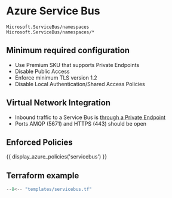 # Azure Service Bus

```
Microsoft.ServiceBus/namespaces
Microsoft.ServiceBus/namespaces/*
```

## Minimum required configuration

- Use Premium SKU that supports Private Endpoints
- Disable Public Access
- Enforce minimum TLS version 1.2
- Disable Local Authentication/Shared Access Policies

## Virtual Network Integration

- Inbound traffic to a Service Bus is [through a Private Endpoint](https://learn.microsoft.com/en-us/azure/service-bus-messaging/private-link-service)
- Ports AMQP (5671) and HTTPS (443) should be open

## Enforced Policies

{{ display_azure_policies('servicebus') }}

## Terraform example

``` terraform linenums="1"
--8<-- "templates/servicebus.tf"
```
